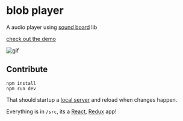 # blob player

A audio player using [sound board](https://github.com/jcblw/sound-board) lib 

[check out the demo](https://blob-player-sqbslsnoim.now.sh/)

![gif](https://media.giphy.com/media/l3vRf6zpOU8xvU9by/giphy.gif)

## Contribute

```
npm install 
npm run dev
```

That should startup a [local server](http://localhost:8080/) and reload when changes happen.

Everything is in `/src`, its a [React](https://facebook.github.io/react/), [Redux](http://redux.js.org/) app! 

